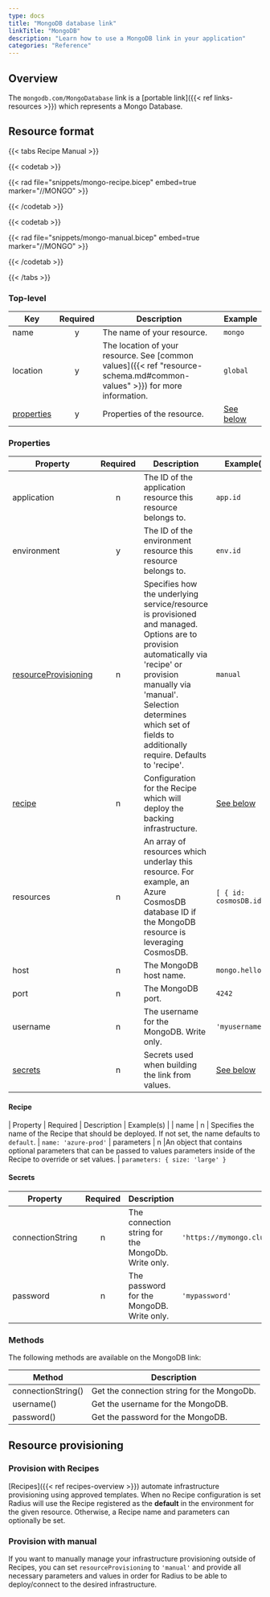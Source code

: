 ```yaml
---
type: docs
title: "MongoDB database link"
linkTitle: "MongoDB"
description: "Learn how to use a MongoDB link in your application"
categories: "Reference"
---
```


## Overview

The `mongodb.com/MongoDatabase` link is a [portable link]({{< ref links-resources >}}) which represents a Mongo Database.

## Resource format

{{< tabs Recipe Manual >}}

{{< codetab >}}

{{< rad file="snippets/mongo-recipe.bicep" embed=true marker="//MONGO" >}}

{{< /codetab >}}

{{< codetab >}}

{{< rad file="snippets/mongo-manual.bicep" embed=true marker="//MONGO" >}}

{{< /codetab >}}

{{< /tabs >}}

### Top-level

| Key  | Required | Description | Example |
|------|:--------:|-------------|---------|
| name | y | The name of your resource. | `mongo`
| location | y | The location of your resource. See [common values]({{< ref "resource-schema.md#common-values" >}}) for more information. | `global`
| [properties](#properties) | y | Properties of the resource. | [See below](#properties)

### Properties

| Property | Required | Description | Example(s) |
|----------|:--------:|-------------|------------|
| application | n | The ID of the application resource this resource belongs to. | `app.id`
| environment | y | The ID of the environment resource this resource belongs to. | `env.id`
| [resourceProvisioning](#resource-provisioning) | n | Specifies how the underlying service/resource is provisioned and managed. Options are to provision automatically via 'recipe' or provision manually via 'manual'. Selection determines which set of fields to additionally require. Defaults to 'recipe'. | `manual`
| [recipe](#recipe) | n | Configuration for the Recipe which will deploy the backing infrastructure. | [See below](#recipe)
| resources | n | An array of resources which underlay this resource. For example, an Azure CosmosDB database ID if the MongoDB resource is leveraging CosmosDB. | `[ { id: cosmosDB.id } ]`
| host | n | The MongoDB host name. | `mongo.hello.com`
| port | n | The MongoDB port. | `4242`
| username | n | The username for the MongoDB. Write only. | `'myusername'`
| [secrets](#secrets) | n | Secrets used when building the link from values. | [See below](#secrets)

#### Recipe

| Property | Required | Description | Example(s) |
| name | n | Specifies the name of the Recipe that should be deployed. If not set, the name defaults to `default`. | `name: 'azure-prod'`
| parameters | n |An object that contains optional parameters that can be passed to values parameters inside of the Recipe to override or set values. | `parameters: { size: 'large' }`

#### Secrets

| Property | Required | Description | Example(s) |
|----------|:--------:|-------------|------------|
| connectionString | n | The connection string for the MongoDb. Write only. | `'https://mymongo.cluster.svc.local,password=*****,....'`
| password | n | The password for the MongoDB. Write only. | `'mypassword'`

### Methods

The following methods are available on the MongoDB link:

| Method | Description |
|--------|-------------|
| connectionString() | Get the connection string for the MongoDb. |
| username() | Get the username for the MongoDB. |
| password() | Get the password for the MongoDB. |

## Resource provisioning

### Provision with Recipes

[Recipes]({{< ref recipes-overview >}}) automate infrastructure provisioning using approved templates.
When no Recipe configuration is set Radius will use the Recipe registered as the **default** in the environment for the given resource. Otherwise, a Recipe name and parameters can optionally be set.

### Provision with manual

If you want to manually manage your infrastructure provisioning outside of Recipes, you can set `resourceProvisioning` to `'manual'` and provide all necessary parameters and values in order for Radius to be able to deploy/connect to the desired infrastructure.